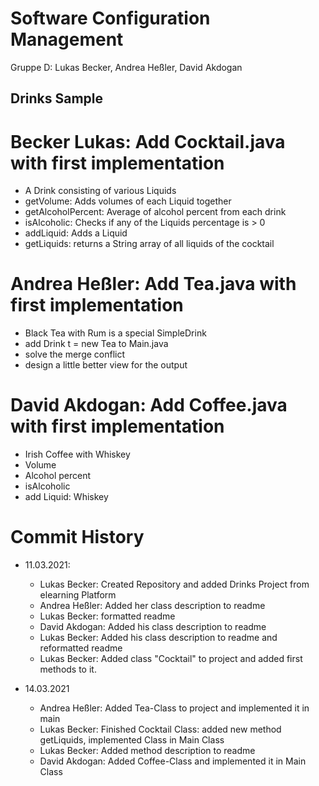 # Software Configuration Management #
Gruppe D: Lukas Becker, Andrea Heßler, David Akdogan

## Drinks Sample ##
# Becker Lukas: Add Cocktail.java with first implementation 
- A Drink consisting of various Liquids
- getVolume: Adds volumes of each Liquid together
- getAlcoholPercent: Average of alcohol percent from each drink
- isAlcoholic: Checks if any of the Liquids percentage is > 0
- addLiquid: Adds a Liquid
- getLiquids: returns a String array of all liquids of the cocktail

# Andrea Heßler: Add Tea.java with first implementation
- Black Tea with Rum is a special SimpleDrink
- add Drink t = new Tea to Main.java
- solve the merge conflict
- design a little better view for the output

# David Akdogan: Add Coffee.java with first implementation
- Irish Coffee with Whiskey
- Volume
- Alcohol percent
- isAlcoholic
- add Liquid: Whiskey

# Commit History

- 11.03.2021: 
  - Lukas Becker: Created Repository and added Drinks Project from elearning Platform
  - Andrea Heßler: Added her class description to readme
  - Lukas Becker: formatted readme
  - David Akdogan: Added his class description to readme
  - Lukas Becker: Added his class description to readme and reformatted readme
  - Lukas Becker: Added class "Cocktail" to project and added first methods to it. 
  
- 14.03.2021
  - Andrea Heßler: Added Tea-Class to project and implemented it in main
  - Lukas Becker: Finished Cocktail Class: added new method getLiquids, implemented Class in Main Class
  - Lukas Becker: Added method description to readme
  - David Akdogan: Added Coffee-Class and implemented it in Main Class
